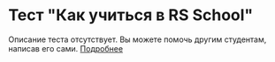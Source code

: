 # Тест "Как учиться в RS School"

Описание теста отсутствует.
Вы можете помочь другим студентам, написав его сами.
[Подробнее](https://rs.school/docs/ru/fix-typo)
